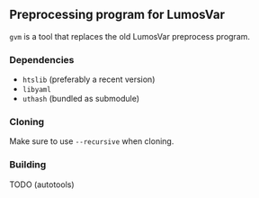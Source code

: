 ## Preprocessing program for LumosVar

`gvm` is a tool that replaces the old LumosVar preprocess program.

### Dependencies

* `htslib` (preferably a recent version)
* `libyaml`
* `uthash` (bundled as submodule)

### Cloning

Make sure to use `--recursive` when cloning.

### Building

TODO (autotools)
